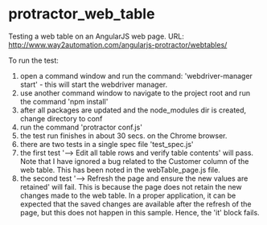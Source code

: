 # protractor_web_table
Testing a web table on an AngularJS web page. URL: http://www.way2automation.com/angularjs-protractor/webtables/

To run the test:
1. open a command window and run the command: 'webdriver-manager start' - this will start the webdriver manager.
2. use another command window to navigate to the project root and run the command 'npm install'
3. after all packages are updated and the node_modules dir is created, change directory to conf
4. run the command 'protractor conf.js'
5. the test run finishes in about 30 secs. on the Chrome browser.
6. there are two tests in a single spec file 'test_spec.js' 
7. the first test '--> Edit all table rows and verify table contents' will pass. Note that I have ignored a bug related to the Customer column of the web table. This has been noted in the webTable_page.js file.
8. the second test '--> Refresh the page and ensure the new values are retained' will fail. This is because the page does not retain the new changes made to the web table. In a proper application, it can be expected that the saved changes are available after the refresh of the page, but this does not happen in this sample. Hence, the 'it' block fails.
